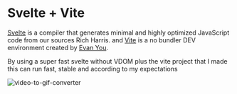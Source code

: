 # Svelte + Vite

[Svelte](https://github.com/sveltejs/svelte) is a compiler that generates minimal and highly optimized JavaScript code from our sources Rich Harris. and [Vite](https://github.com/vitejs/vite) is a no bundler DEV environment created by [Evan You](https://github.com/yyx990803). 

By using a super fast svelte without VDOM plus the vite project that I made this can run fast, stable and according to my expectations

![video-to-gif-converter](https://user-images.githubusercontent.com/75367447/155841598-8ab617db-eab7-48bf-afc6-cc1dbd4c538b.gif)
